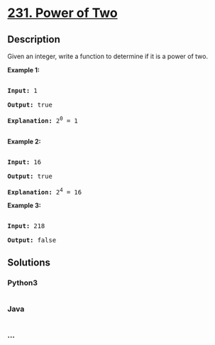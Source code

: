 # [231. Power of Two](https://leetcode.com/problems/power-of-two)

## Description
<p>Given an integer, write a function to determine if it is a power of two.</p>



<p><strong>Example 1:</strong></p>



<pre>

<strong>Input:</strong> 1

<strong>Output:</strong> true 

<strong>Explanation: </strong>2<sup>0</sup>&nbsp;= 1

</pre>



<p><strong>Example 2:</strong></p>



<pre>

<strong>Input:</strong> 16

<strong>Output:</strong> true

<strong>Explanation: </strong>2<sup>4</sup>&nbsp;= 16</pre>



<p><strong>Example 3:</strong></p>



<pre>

<strong>Input:</strong> 218

<strong>Output:</strong> false</pre>




## Solutions


<!-- tabs:start -->

### **Python3**

```python

```

### **Java**

```java

```

### **...**
```

```

<!-- tabs:end -->